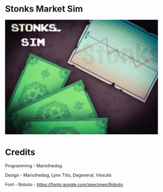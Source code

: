 # Stonks Market Sim

![](README/Thumbnail.png)

# Credits
Programming - Mariothedog

Design - Mariothedog, Lynn Titis, Degeneral, Viesulis

Font - Roboto - https://fonts.google.com/specimen/Roboto